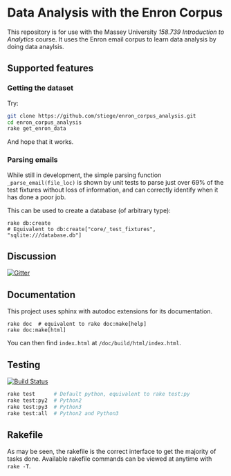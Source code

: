 # Data Analysis with the Enron Corpus

This repository is for use with the Massey University *158.739 Introduction to Analytics* course. It uses the Enron email corpus to learn data analysis by doing data anaylsis.

## Supported features

### Getting the dataset

Try:

```bash
git clone https://github.com/stiege/enron_corpus_analysis.git
cd enron_corpus_analysis
rake get_enron_data
```
And hope that it works.

### Parsing emails

While still in development, the simple parsing function `_parse_email(file_loc)` is shown by unit tests to parse just over 69% of the test fixtures without loss of information, and can correctly identify when it has done a poor job.

This can be used to create a database (of arbitrary type):

```
rake db:create
# Equivalent to db:create["core/_test_fixtures", "sqlite:///database.db"]
```

## Discussion

[![Gitter](https://badges.gitter.im/stiege/enron_corpus_analysis.svg)](https://gitter.im/stiege/enron_corpus_analysis?utm_source=badge&utm_medium=badge&utm_campaign=pr-badge)

## Documentation

This project uses sphinx with autodoc extensions for its documentation.

```
rake doc  # equivalent to rake doc:make[help]
rake doc:make[html]
```

You can then find `index.html` at `/doc/build/html/index.html`.

## Testing

[![Build Status](https://secure.travis-ci.org/stiege/enron_corpus_analysis.png?branch=master)](http://travis-ci.org/stiege/enron_corpus_analysis)


```bash
rake test      # Default python, equivalent to rake test:py
rake test:py2  # Python2
rake test:py3  # Python3
rake test:all  # Python2 and Python3
```

## Rakefile

As may be seen, the rakefile is the correct interface to get the majority of tasks done. Available rakefile commands can be viewed at anytime with `rake -T`.
